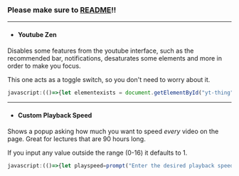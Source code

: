 ### Please make sure to [README](./README.md)!!

---

- #### Youtube Zen

Disables some features from the youtube interface, such as the recommended bar, notifications, desaturates some elements and more in order to make you focus.

This one acts as a toggle switch, so you don't need to worry about it.

```js
javascript:(()=>{let elementexists = document.getElementById("yt-thing"); if (elementexists === null) { console.log( "%cYoutube is now in %cZen Mode", "font-weight:bold;font-size:25px", "font-size:25px;color:aqua" ), document.head.insertAdjacentHTML( "beforeend", "<style id='yt-thing'>div#container > div#end > div#buttons > ytd-notification-topbar-button-renderer, div#primary div#contents, ytd-watch-flexy a.ytp-next-button, ytd-watch-flexy a.ytp-prev-button {display: none !important} div#secondary, div#primary-inner > ytd-comments#comments, div#contentContainer ytd-guide-renderer#guide-renderer > div#sections > ytd-guide-section-renderer:nth-child(2), div#secondary-inner > div#related {display: none !important} div#primary-inner > div:not(#player) {filter:saturate(5%)}</style>" ); } else if (String(elementexists.innerHTML).includes("none")) { console.log( "%cYoutube is now in %cNormal Mode", "font-weight:bold;font-size:25px", "font-size:25px;color:aqua" ), elementexists.remove(), document.head.insertAdjacentHTML( "beforeend", "<style id='yt-thing'>div#container > div#end > div#buttons > ytd-notification-topbar-button-renderer, div#primary div#contents, ytd-watch-flexy a.ytp-next-button, ytd-watch-flexy a.ytp-prev-button {display: flex !important} div#secondary, div#primary-inner > ytd-comments#comments, div#contentContainer ytd-guide-renderer#guide-renderer > div#sections > ytd-guide-section-renderer:nth-child(2), div#secondary-inner > div#related {display: block !important} div#primary-inner > div:not(#player) {filter:saturate(1)}</style>" ); } else { console.log( "%cYoutube is now in %cZen Mode", "font-weight:bold;font-size:25px", "font-size:25px;color:aqua" ), elementexists.remove(), document.head.insertAdjacentHTML( "beforeend", "<style id='yt-thing'>div#container > div#end > div#buttons > ytd-notification-topbar-button-renderer, div#primary div#contents, ytd-watch-flexy a.ytp-next-button, ytd-watch-flexy a.ytp-prev-button {display: none !important} div#secondary, div#primary-inner > ytd-comments#comments, div#contentContainer ytd-guide-renderer#guide-renderer > div#sections > ytd-guide-section-renderer:nth-child(2), div#secondary-inner > div#related {display: none !important} div#primary-inner > div:not(#player) {filter:saturate(5%)}</style>")}})();
```

---

- #### Custom Playback Speed

Shows a popup asking how much you want to speed *every* video on the page. Great for lectures that are 90 hours long.

If you input any value outside the range (0-16) it defaults to 1.

```js
javascript:(()=>{let playspeed=prompt("Enter the desired playback speed (0-16)","1");if(playspeed===null||playspeed>16||playspeed<0){playspeed=1}document.querySelectorAll("video").forEach((e)=>{e.playbackRate=playspeed});console.log(`%c Playback Speed is: %c${playspeed}`,"font-weight:bold;font-size:25px","font-size:25px;color:aqua")})();
```
